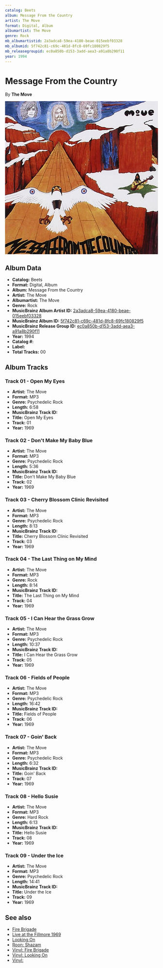```yaml
---
catalog: Beets
album: Message From the Country
artist: The Move
format: Digital, Album
albumartist: The Move
genre: Rock
mb_albumartistid: 2a3adca8-59ea-4180-beae-015eebf03328
mb_albumid: 5f742c81-c69c-481d-8fc8-69fc180829f5
mb_releasegroupid: ec0a850b-d153-3add-aea3-a91a8b290f11
year: 1994
---
```


# Message From the Country

By **The Move**

![](../../assets/beetscovers/The_Move-Message_From_the_Country.jpg)

## Album Data

- **Catalog:** Beets
- **Format:** Digital, Album
- **Album:** Message From the Country
- **Artist:** The Move
- **Albumartist:** The Move
- **Genre:** Rock
- **MusicBrainz Album Artist ID:** [2a3adca8-59ea-4180-beae-015eebf03328](https://musicbrainz.org/artist/2a3adca8-59ea-4180-beae-015eebf03328)
- **MusicBrainz Album ID:** [5f742c81-c69c-481d-8fc8-69fc180829f5](https://musicbrainz.org/release/5f742c81-c69c-481d-8fc8-69fc180829f5)
- **MusicBrainz Release Group ID:** [ec0a850b-d153-3add-aea3-a91a8b290f11](https://musicbrainz.org/release-group/ec0a850b-d153-3add-aea3-a91a8b290f11)
- **Year:** 1994
- **Catalog #:** 
- **Label:** 
- **Total Tracks:** 00

## Album Tracks

### Track 01 - Open My Eyes

- **Artist:** The Move
- **Format:** MP3
- **Genre:** Psychedelic Rock
- **Length:** 6:58
- **MusicBrainz Track ID:** [](https://musicbrainz.org/recording/)
- **Title:** Open My Eyes
- **Track:** 01
- **Year:** 1969

### Track 02 - Don't Make My Baby Blue

- **Artist:** The Move
- **Format:** MP3
- **Genre:** Psychedelic Rock
- **Length:** 5:36
- **MusicBrainz Track ID:** [](https://musicbrainz.org/recording/)
- **Title:** Don't Make My Baby Blue
- **Track:** 02
- **Year:** 1969

### Track 03 - Cherry Blossom Clinic Revisited

- **Artist:** The Move
- **Format:** MP3
- **Genre:** Psychedelic Rock
- **Length:** 8:13
- **MusicBrainz Track ID:** [](https://musicbrainz.org/recording/)
- **Title:** Cherry Blossom Clinic Revisited
- **Track:** 03
- **Year:** 1969

### Track 04 - The Last Thing on My Mind

- **Artist:** The Move
- **Format:** MP3
- **Genre:** Rock
- **Length:** 8:14
- **MusicBrainz Track ID:** [](https://musicbrainz.org/recording/)
- **Title:** The Last Thing on My Mind
- **Track:** 04
- **Year:** 1969

### Track 05 - I Can Hear the Grass Grow

- **Artist:** The Move
- **Format:** MP3
- **Genre:** Psychedelic Rock
- **Length:** 10:37
- **MusicBrainz Track ID:** [](https://musicbrainz.org/recording/)
- **Title:** I Can Hear the Grass Grow
- **Track:** 05
- **Year:** 1969

### Track 06 - Fields of People

- **Artist:** The Move
- **Format:** MP3
- **Genre:** Psychedelic Rock
- **Length:** 16:42
- **MusicBrainz Track ID:** [](https://musicbrainz.org/recording/)
- **Title:** Fields of People
- **Track:** 06
- **Year:** 1969

### Track 07 - Goin' Back

- **Artist:** The Move
- **Format:** MP3
- **Genre:** Psychedelic Rock
- **Length:** 6:32
- **MusicBrainz Track ID:** [](https://musicbrainz.org/recording/)
- **Title:** Goin' Back
- **Track:** 07
- **Year:** 1969

### Track 08 - Hello Susie

- **Artist:** The Move
- **Format:** MP3
- **Genre:** Hard Rock
- **Length:** 6:13
- **MusicBrainz Track ID:** [](https://musicbrainz.org/recording/)
- **Title:** Hello Susie
- **Track:** 08
- **Year:** 1969

### Track 09 - Under the Ice

- **Artist:** The Move
- **Format:** MP3
- **Genre:** Psychedelic Rock
- **Length:** 14:41
- **MusicBrainz Track ID:** [](https://musicbrainz.org/recording/)
- **Title:** Under the Ice
- **Track:** 09
- **Year:** 1969


## See also

- [Fire Brigade](Fire_Brigade.md)
- [Live at the Fillmore 1969](Live_at_the_Fillmore_1969.md)
- [Looking On](Looking_On.md)
- [Roon: Shazam](../../Roon/The_Move/Shazam.md)
- [Vinyl: Fire Brigade](../../Vinyl/The_Move/Fire_Brigade.md)
- [Vinyl: Looking On](../../Vinyl/The_Move/Looking_On.md)
- [Vinyl: ](../../Vinyl/The_Move/The_Move.md)
